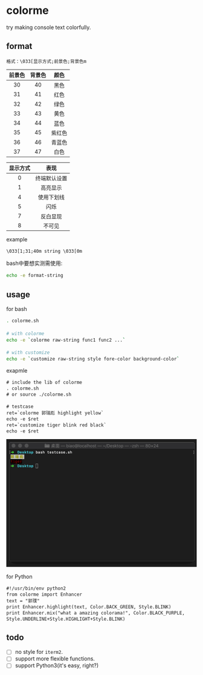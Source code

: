 # colorme
try making console text colorfully.


## format
```
格式：\033[显示方式;前景色;背景色m
```

前景色|背景色|颜色
:-:|:-:|:-:
30|40|黑色
31|41|红色
32|42|绿色
33|43|黄色
34|44|蓝色
35|45|紫红色
36|46|青蓝色
37|47|白色


显示方式|表现
:-:|:-:
0|终端默认设置
1|高亮显示
4|使用下划线
5|闪烁
7|反白显现
8|不可见


example
```
\033[1;31;40m string \033[0m
```
bash中要想实测需使用:
```bash
echo -e format-string
```

## usage

for bash
```bash
. colorme.sh

# with colorme
echo -e `colorme raw-string func1 func2 ...`

# with customize
echo -e `customize raw-string style fore-color background-color`
```

exapmle
```
# include the lib of colorme
. colorme.sh
# or source ./colorme.sh

# testcase
ret=`colorme 郭瑞彪 highlight yellow`
echo -e $ret
ret=`customize tiger blink red black`
echo -e $ret
```

![demo.gif](https://github.com/guoruibiao/colorme/blob/master/demo.gif?raw=true)

for Python
```
#!/usr/bin/env python2
from colorme import Enhancer
text = "郭璞"
print Enhancer.highlight(text, Color.BACK_GREEN, Style.BLINK)
print Enhancer.mix("what a amazing colorama!", Color.BLACK_PURPLE, Style.UNDERLINE+Style.HIGHLIGHT+Style.BLINK)
```


## todo

- [ ] no style for `iterm2`.
- [ ] support more flexible functions.
- [ ] support Python3(it's easy, right?)
